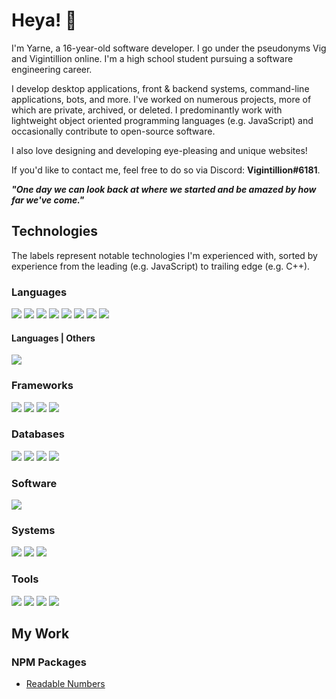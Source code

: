 # Heya! 👋

I'm Yarne, a 16-year-old software developer. I go under the pseudonyms Vig and Vigintillion online. I'm a high school
student pursuing a software engineering career.

I develop desktop applications, front & backend systems, command-line applications, bots, and more. I've worked on
numerous projects, more of which are private, archived, or deleted. I predominantly work with lightweight object oriented programming
languages (e.g. JavaScript) and occasionally contribute to open-source software.

I also love designing and developing eye-pleasing and unique websites!

If you'd like to contact me, feel free to do so via Discord: **Vigintillion#6181**.

***"One day we can look back at where we started and be amazed by how far we've come."***

## Technologies
<!-- ![](https://img.shields.io/badge/?-?-??style=flat&logo=?&logoColor=white) -->
The labels represent notable technologies I'm experienced with, sorted by experience from the leading (e.g. JavaScript) to
trailing edge (e.g. C++).

### Languages

![](https://img.shields.io/badge/TypeScript-Language-red?style=flat&logo=typescript&logoColor=white)
![](https://img.shields.io/badge/JavaScript-Language-red?style=flat&logo=javascript&logoColor=white)
![](https://img.shields.io/badge/SQL-Language-red?style=flat&logo=sql&logoColor=white)
![](https://img.shields.io/badge/Python-Language-red?style=flat&logo=python&logoColor=white)
![](https://img.shields.io/badge/HTML-Language-red?style=flat&logo=html5&logoColor=white)
![](https://img.shields.io/badge/CSS-Language-red?style=flat&logo=css3&logoColor=white)
![](https://img.shields.io/badge/Java-Language-red?style=flat&logo=java&logoColor=white)
![](https://img.shields.io/badge/C++-Language-red?style=flat&logo=cplusplus&logoColor=white)

#### Languages | Others

![](https://img.shields.io/badge/GraphQL-Language-red?style=flat&logo=graphql&logoColor=white)

### Frameworks

![](https://img.shields.io/badge/Node.js-Framework-orange?style=flat&logo=node.js&logoColor=white)
![](https://img.shields.io/badge/React-Framework-orange?style=flat&logo=react&logoColor=white)
![](https://img.shields.io/badge/TailwindCSS-Framework-orange?style=flat&logo=tailwindcss&logoColor=white)
![](https://img.shields.io/badge/Electron-Framework-orange?style=flat&logo=electron&logoColor=white)

### Databases

![](https://img.shields.io/badge/SQLite-SQL-yellow?style=flat&logo=sqlite&logoColor=white)
![](https://img.shields.io/badge/MySQL-SQL-yellow?style=flat&logo=mysql&logoColor=white)
![](https://img.shields.io/badge/MongoDB-NoSQL-yellow?style=flat&logo=mongodb&logoColor=white)
![](https://img.shields.io/badge/PostgreSQL-SQL-yellow?style=flat&logo=postgresql&logoColor=white)


### Software

![](https://img.shields.io/badge/Git-Software-seagreen?style=flat&logo=git&logoColor=white)

### Systems

![](https://img.shields.io/badge/Windows-OS-cornflowerblue?style=flat&logo=windows&logoColor=white)
![](https://img.shields.io/badge/iOS-OS-cornflowerblue?style=flat&logo=ios&logoColor=white)
![](https://img.shields.io/badge/Linux-OS-cornflowerblue?style=flat&logo=linux&logoColor=white)

### Tools

![](https://img.shields.io/badge/Visual%20Studio%20Code-Code%20Editor-mediumpurple?style=flat&logo=visual-studio-code&logoColor=white)
![](https://img.shields.io/badge/Atom-Code%20Editor-mediumpurple?style=flat&logo=atom&logoColor=white)
![](https://img.shields.io/badge/InteliJ-IDE-mediumpurple?style=flat&logo=intelij&logoColor=white)
![](https://img.shields.io/badge/Figma-Design%20Tool-mediumpurple?style=flat&logo=figma&logoColor=white)

## My Work

### NPM Packages

- [Readable Numbers](https://www.npmjs.com/package/readable-numbers)


